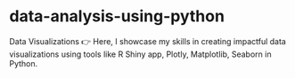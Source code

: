 # data-analysis-using-python
Data Visualizations 👉 Here, I showcase my skills in creating impactful data visualizations using tools like R Shiny app, Plotly, Matplotlib, Seaborn in Python.
